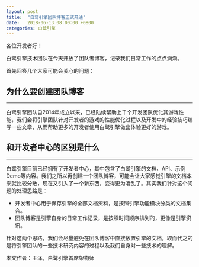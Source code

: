 ```yaml
---
layout: post
title:  "白鹭引擎团队博客正式开通"
date:   2018-06-13 08:00:00 +0800
categories: 白鹭引擎
---
```


各位开发者好！

白鹭引擎技术团队在今天开放了团队者博客，记录我们日常工作的点点滴滴。

首先回答几个大家可能会关心的问题：

## 为什么要创建团队博客
----------------------------------

白鹭引擎团队自2014年成立以来，已经陆续帮助上千个开发团队优化其游戏性能，我们会将引擎团队针对开发者的游戏的性能优化过程以及开发中的经验技巧编写一些文章，从而帮助更多的开发者使用白鹭引擎做出体验更好的游戏。

## 和开发者中心的区别是什么
--------------------------------

白鹭引擎目前已经拥有了开发者中心，其中包含了白鹭引擎的文档、API、示例Demo等内容。我们之所以再创建一个团队博客，可能会让大家感觉引擎的文档本来就比较分散，现在又引入了一个新东西，变得更为凌乱了。其实我们针对这个问题的处理思路是：

* 开发者中心用于保存引擎的全部文档资料，是按照引擎功能模块分类的文档集合。
* 团队博客是引擎自身的日常工作记录，是按照时间顺序排列的，更像是引擎资讯。

针对这两个思路，我们会尽量避免在团队博客中直接放置引擎的文档，取而代之的是将引擎团队的一些技术研究内容的过程以及我们自身对一些技术的理解。








本文作者：王泽，白鹭引擎首席架构师
